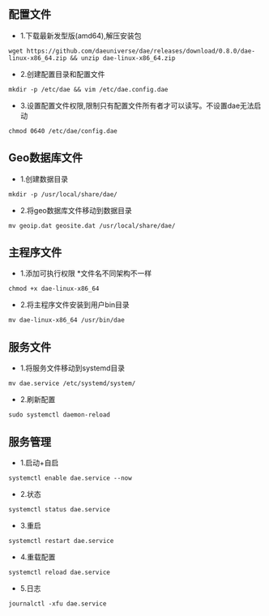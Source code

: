 ## 配置文件

- 1.下载最新发型版(amd64),解压安装包
```
wget https://github.com/daeuniverse/dae/releases/download/0.8.0/dae-linux-x86_64.zip && unzip dae-linux-x86_64.zip
```
- 2.创建配置目录和配置文件
```
mkdir -p /etc/dae && vim /etc/dae.config.dae
```
- 3.设置配置文件权限,限制只有配置文件所有者才可以读写。不设置dae无法启动
```
chmod 0640 /etc/dae/config.dae
```
## Geo数据库文件

- 1.创建数据目录
```
mkdir -p /usr/local/share/dae/
```

- 2.将geo数据库文件移动到数据目录
```
mv geoip.dat geosite.dat /usr/local/share/dae/
```
## 主程序文件
- 1.添加可执行权限 *文件名不同架构不一样
```
chmod +x dae-linux-x86_64
```
- 2.将主程序文件安装到用户bin目录
```
mv dae-linux-x86_64 /usr/bin/dae
```
## 服务文件
- 1.将服务文件移动到systemd目录
```
mv dae.service /etc/systemd/system/
```
- 2.刷新配置
```
sudo systemctl daemon-reload
```

## 服务管理

- 1.启动+自启
```
systemctl enable dae.service --now
```
- 2.状态
```
systemctl status dae.service
```
- 3.重启
```
systemctl restart dae.service
```
- 4.重载配置
```
systemctl reload dae.service
```
- 5.日志
```
journalctl -xfu dae.service
```














